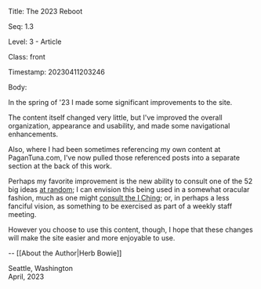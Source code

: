 Title:  The 2023 Reboot

Seq:    1.3

Level:  3 - Article

Class:  front

Timestamp: 20230411203246

Body:

In the spring of '23 I made some significant improvements to the site. 

The content itself changed very little, but I've improved the overall organization, appearance and usability, and made some navigational enhancements. 

Also, where I had been sometimes referencing my own content at PaganTuna.com, I've now pulled those referenced posts into a separate section at the back of this work. 

Perhaps my favorite improvement is the new ability to consult one of the 52 big ideas [at random](random-idea.html); I can envision this being used in a somewhat oracular fashion, much as one might [consult the I Ching](https://en.wikipedia.org/wiki/I_Ching_divination); or, in perhaps a less fanciful vision, as something to be exercised as part of a weekly staff meeting. 

However you choose to use this content, though, I hope that these changes will make the site easier and more enjoyable to use. 

-- [[About the Author|Herb Bowie]]

Seattle, Washington  <br />
April, 2023


